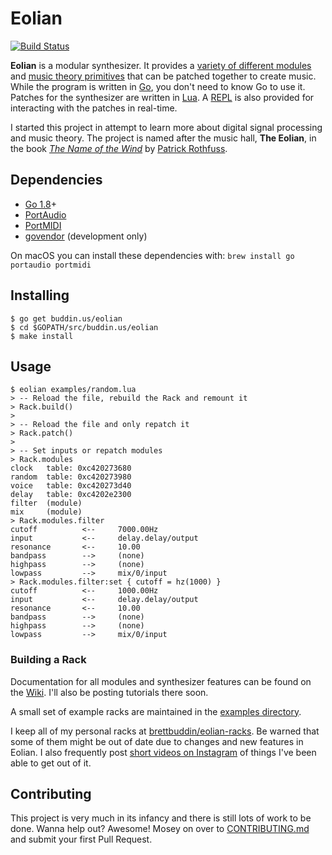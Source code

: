 # Eolian

[![Build Status](https://travis-ci.org/brettbuddin/eolian.svg?branch=master)](https://travis-ci.org/brettbuddin/eolian)

**Eolian** is a modular synthesizer. It provides a [variety of different
modules](https://github.com/brettbuddin/eolian/wiki/eolian.synth) and [music theory
primitives](https://github.com/brettbuddin/eolian/wiki/eolian.theory) that can be patched together to create music.  While the program
is written in [Go](https://golang.org/), you don't need to know Go to use it. Patches for the synthesizer are written in
[Lua](https://www.lua.org/). A [REPL](https://en.wikipedia.org/wiki/Read%E2%80%93eval%E2%80%93print_loop) is also
provided for interacting with the patches in real-time.

I started this project in attempt to learn more about digital signal processing and music theory. The project is named
after the music hall, **The Eolian**, in the book [*The Name of the
Wind*](https://www.amazon.com/Name-Wind-Patrick-Rothfuss/dp/0756404746/) by [Patrick
Rothfuss](http://patrickrothfuss.com).

## Dependencies

- [Go 1.8](http://golang.org)+
- [PortAudio](http://www.portaudio.com/)
- [PortMIDI](http://portmedia.sourceforge.net/portmidi/)
- [govendor](https://github.com/kardianos/govendor) (development only)

On macOS you can install these dependencies with: `brew install go portaudio portmidi`

## Installing

```
$ go get buddin.us/eolian
$ cd $GOPATH/src/buddin.us/eolian
$ make install
```

## Usage

```
$ eolian examples/random.lua
> -- Reload the file, rebuild the Rack and remount it
> Rack.build()
>
> -- Reload the file and only repatch it
> Rack.patch()
> 
> -- Set inputs or repatch modules
> Rack.modules
clock   table: 0xc420273680
random  table: 0xc420273980
voice   table: 0xc420273d40
delay   table: 0xc4202e2300
filter  (module)
mix     (module)
> Rack.modules.filter
cutoff          <--     7000.00Hz
input           <--     delay.delay/output
resonance       <--     10.00
bandpass        -->     (none)
highpass        -->     (none)
lowpass         -->     mix/0/input
> Rack.modules.filter:set { cutoff = hz(1000) }
cutoff          <--     1000.00Hz
input           <--     delay.delay/output
resonance       <--     10.00
bandpass        -->     (none)
highpass        -->     (none)
lowpass         -->     mix/0/input
```

### Building a Rack

Documentation for all modules and synthesizer features can be found on the
[Wiki](https://github.com/brettbuddin/eolian/wiki). I'll also be posting tutorials there soon.

A small set of example racks are maintained in the [examples directory](https://github.com/brettbuddin/eolian/tree/master/examples).

I keep all of my personal racks at [brettbuddin/eolian-racks](https://github.com/brettbuddin/eolian-racks). Be warned
that some of them might be out of date due to changes and new features in Eolian. I also frequently post [short videos
on Instagram](https://www.instagram.com/brettbuddin) of things I've been able to get out of it.

## Contributing

This project is very much in its infancy and there is still lots of work to be done. Wanna help out? Awesome! Mosey on over to
[CONTRIBUTING.md](https://github.com/brettbuddin/eolian/blob/master/CONTRIBUTING.md) and submit your first Pull Request.
